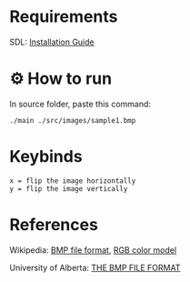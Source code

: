 # Requirements
  SDL: [Installation Guide](https://wiki.libsdl.org/SDL2/Installation)

# ⚙️ How to run
  In source folder, paste this command:
  ```
  ./main ./src/images/sample1.bmp
  ```
# Keybinds
  ```
  x = flip the image horizontally
  y = flip the image vertically
  ```

# References
  Wikipedia: [BMP file format](https://en.wikipedia.org/wiki/BMP_file_format), [RGB color model](https://en.wikipedia.org/wiki/RGB_color_model)
  
  University of Alberta: [THE BMP FILE FORMAT](https://www.ece.ualberta.ca/~elliott/ee552/studentAppNotes/2003_w/misc/bmp_file_format/bmp_file_format.htm)
